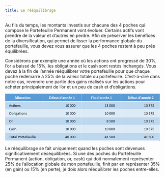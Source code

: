 ```yaml
---
title: Le rééquilibrage
---
```


Au fils du temps, les montants investis sur chacune des 4 poches qui compose le Portefeuille Permanent vont évoluer. Certains actifs vont prendre de la valeur et d’autres en perdre.  Afin de préserver les bénéfices de la diversification, qui permet de lisser la performance globale du portefeuille, vous devez vous assurer que les 4 poches restent à peu près équilibrées.

Considérons par exemple une année où les actions ont progressé de 30%, l’or a baissé de 15%, les obligations et le cash sont restés inchangés. Vous devez à la fin de l’année rééquilibrer votre portefeuille pour que chaque poche redémarre à 25% de la valeur totale du portefeuille. C’est-à-dire dans notre cas, revendre une partie des gains réalisés sur les actions pour acheter principalement de l’or et un peu de cash et d’obligations.

![pp-reequilibrage](./images/pp-reequilibrage.png)

Le rééquilibrage se fait uniquement quand les poches sont devenues significativement déséquilibrées. Si une des poches du Portefeuille Permanent (action, obligation, or, cash) qui doit normalement représenter 25% de l’allocation globale de mon portefeuille, finit par en représenter 35% (en gain) ou 15% (en perte), je dois alors rééquilibrer les poches entre-elles.

<!-- **A retenir : le rééquilibrage du portefeuille doit être fait de temps à autre, quand cela est nécessaire, afin de préserver l’avantage de la diversification des actifs entre eux, qui permet de lisser la performance globale du portefeuille.** -->